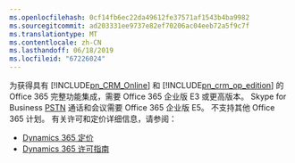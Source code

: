 ```yaml
---
ms.openlocfilehash: 0cf14fb6ec22da49612fe37571af1543b4ba9982
ms.sourcegitcommit: ad203331ee9737e82ef70206ac04eeb72a5f9c7f
ms.translationtype: MT
ms.contentlocale: zh-CN
ms.lasthandoff: 06/18/2019
ms.locfileid: "67226024"
---
```

为获得具有 [!INCLUDE[pn_CRM_Online](pn-crm-online.md)] 和 [!INCLUDE[pn_crm_op_edition](pn-crm-onprem.md)] 的 Office 365 完整功能集成，需要 Office 365 企业版 E3 或更高版本。 Skype for Business     [PSTN](https://support.office.com/article/What-is-PSTN-calling-3dc773b9-95e0-4448-b2f1-887c54022429) 通话和会议需要 Office 365 企业版 E5。 不支持其他 Office 365 计划。 有关许可和定价详细信息，请参阅：     

- [Dynamics 365 定价](https://www.microsoft.com/dynamics365/pricing)<br>
- [Dynamics 365 许可指南](https://go.microsoft.com/fwlink/?LinkId=866544)
